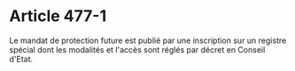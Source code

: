# Article 477-1

Le mandat de protection future est publié par une inscription sur un registre spécial dont les modalités et l'accès sont réglés par décret en Conseil d'Etat.
